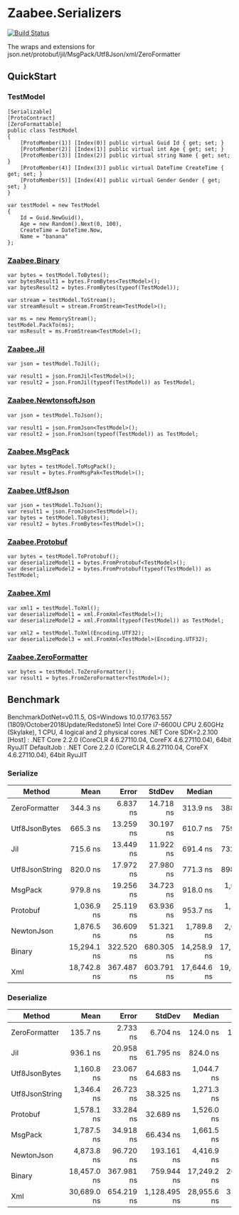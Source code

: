 # Zaabee.Serializers

[![Build Status](https://dev.azure.com/Zaabee/Zaabee/_apis/build/status/Mutuduxf.Zaabee.Serializers?branchName=master)](https://dev.azure.com/Zaabee/Zaabee/_build/latest?definitionId=1&branchName=master)

The wraps and extensions for json.net/protobuf/jil/MsgPack/Utf8Json/xml/ZeroFormatter

## QuickStart

### TestModel

```CSharp
[Serializable]
[ProtoContract]
[ZeroFormattable]
public class TestModel
{
    [ProtoMember(1)] [Index(0)] public virtual Guid Id { get; set; }
    [ProtoMember(2)] [Index(1)] public virtual int Age { get; set; }
    [ProtoMember(3)] [Index(2)] public virtual string Name { get; set; }
    [ProtoMember(4)] [Index(3)] public virtual DateTime CreateTime { get; set; }
    [ProtoMember(5)] [Index(4)] public virtual Gender Gender { get; set; }
}
```

```CSharp
var testModel = new TestModel
{
    Id = Guid.NewGuid(),
    Age = new Random().Next(0, 100),
    CreateTime = DateTime.Now,
    Name = "banana"
};
```

### [Zaabee.Binary](https://github.com/Mutuduxf/Zaabee.Serializers/tree/master/Zaabee.Binary)

```CSharp
var bytes = testModel.ToBytes();
var bytesResult1 = bytes.FromBytes<TestModel>();
var bytesResult2 = bytes.FromBytes(typeof(TestModel));

var stream = testModel.ToStream();
var streamResult = stream.FromStream<TestModel>();

var ms = new MemoryStream();
testModel.PackTo(ms);
var msResult = ms.FromStream<TestModel>();
```

### [Zaabee.Jil](https://github.com/Mutuduxf/Zaabee.Serializers/tree/master/Zaabee.Jil)

```CSharp
var json = testModel.ToJil();

var result1 = json.FromJil<TestModel>();
var result2 = json.FromJil(typeof(TestModel)) as TestModel;
```

### [Zaabee.NewtonsoftJson](https://github.com/Mutuduxf/Zaabee.Serializers/tree/master/Zaabee.NewtonsoftJson)

```CSharp
var json = testModel.ToJson();

var result1 = json.FromJson<TestModel>();
var result2 = json.FromJson(typeof(TestModel)) as TestModel;
```

### [Zaabee.MsgPack](https://github.com/Mutuduxf/Zaabee.Serializers/tree/master/Zaabee.MsgPack)

```CSharp
var bytes = testModel.ToMsgPack();
var result = bytes.FromMsgPak<TestModel>();
```

### [Zaabee.Utf8Json](https://github.com/Mutuduxf/Zaabee.Serializers/tree/master/Zaabee.Utf8Json)

```CSharp
var json = testModel.ToJson();
var result1 = json.FromJson<TestModel>();
var bytes = testModel.ToBytes();
var result2 = bytes.FromBytes<TestModel>();
```

### [Zaabee.Protobuf](https://github.com/Mutuduxf/Zaabee.Serializers/tree/master/Zaabee.Protobuf)

```CSharp
var bytes = testModel.ToProtobuf();
var deserializeModel1 = bytes.FromProtobuf<TestModel>();
var deserializeModel2 = bytes.FromProtobuf(typeof(TestModel)) as TestModel;
```

### [Zaabee.Xml](https://github.com/Mutuduxf/Zaabee.Serializers/tree/master/Zaabee.Xml)

```CSharp
var xml1 = testModel.ToXml();
var deserializeModel1 = xml.FromXml<TestModel>();
var deserializeModel2 = xml.FromXml(typeof(TestModel)) as TestModel;

var xml2 = testModel.ToXml(Encoding.UTF32);
var deserializeModel3 = xml.FromXml<TestModel>(Encoding.UTF32);
```

### [Zaabee.ZeroFormatter](https://github.com/Mutuduxf/Zaabee.Serializers/tree/master/Zaabee.ZeroFormatter)

```CSharp
var bytes = testModel.ToZeroFormatter();
var result1 = bytes.FromZeroFormatter<TestModel>();
```

## Benchmark

BenchmarkDotNet=v0.11.5, OS=Windows 10.0.17763.557 (1809/October2018Update/Redstone5)
Intel Core i7-6600U CPU 2.60GHz (Skylake), 1 CPU, 4 logical and 2 physical cores
.NET Core SDK=2.2.100
  [Host]     : .NET Core 2.2.0 (CoreCLR 4.6.27110.04, CoreFX 4.6.27110.04), 64bit RyuJIT
  DefaultJob : .NET Core 2.2.0 (CoreCLR 4.6.27110.04, CoreFX 4.6.27110.04), 64bit RyuJIT

### Serialize

|          Method |        Mean |      Error |       StdDev |      Median |         Min |         Max |  Gen 0 | Allocated |
|---------------- |------------:|-----------:|-------------:|------------:|------------:|------------:|-------:|----------:|
|   ZeroFormatter |    344.3 ns |   6.837 ns |    14.718 ns |    313.9 ns |    388.5 ns |    341.6 ns | 0.2017 |     424 B |
|   Utf8JsonBytes |    665.3 ns |  13.259 ns |    30.197 ns |    610.7 ns |    759.8 ns |    659.4 ns | 0.0715 |     152 B |
|             Jil |    715.6 ns |  13.449 ns |    11.922 ns |    691.4 ns |    732.7 ns |    718.2 ns | 0.4377 |     920 B |
|  Utf8JsonString |    820.0 ns |  17.972 ns |    27.980 ns |    771.3 ns |    898.3 ns |    821.1 ns | 0.1287 |     272 B |
|         MsgPack |    979.8 ns |  19.256 ns |    34.723 ns |    918.0 ns |  1,057.1 ns |    975.5 ns | 0.4072 |     856 B |
|        Protobuf |  1,036.9 ns |  25.119 ns |    63.936 ns |    953.7 ns |  1,222.1 ns |  1,022.3 ns | 0.3166 |     664 B |
|      NewtonJson |  1,876.5 ns |  36.609 ns |    51.321 ns |  1,789.8 ns |  2,009.2 ns |  1,877.9 ns | 0.9842 |    2072 B |
|          Binary | 15,294.1 ns | 322.520 ns |   680.305 ns | 14,258.9 ns | 17,165.6 ns | 15,373.9 ns | 3.5400 |    7450 B |
|             Xml | 18,742.8 ns | 367.487 ns |   603.791 ns | 17,644.6 ns | 19,874.9 ns | 18,641.5 ns | 7.5684 |   15904 B |

### Deserialize

|          Method |        Mean |      Error |       StdDev |      Median |         Min |         Max |  Gen 0 | Allocated |
|---------------- |------------:|-----------:|-------------:|------------:|------------:|------------:|-------:|----------:|
|   ZeroFormatter |    135.7 ns |   2.733 ns |     6.704 ns |    124.0 ns |    153.0 ns |    135.2 ns | 0.1333 |     280 B |
|             Jil |    936.1 ns |  20.958 ns |    61.795 ns |    824.0 ns |  1,098.0 ns |    932.0 ns | 0.0896 |     192 B |
|   Utf8JsonBytes |  1,160.8 ns |  23.067 ns |    64.683 ns |  1,044.7 ns |  1,320.7 ns |  1,150.3 ns | 0.0439 |      96 B |
|  Utf8JsonString |  1,346.4 ns |  26.723 ns |    38.325 ns |  1,271.3 ns |  1,429.0 ns |  1,348.1 ns | 0.1163 |     248 B |
|        Protobuf |  1,578.1 ns |  33.284 ns |    32.689 ns |  1,526.0 ns |  1,645.8 ns |  1,575.2 ns | 0.2098 |     440 B |
|         MsgPack |  1,787.5 ns |  34.918 ns |    66.434 ns |  1,661.5 ns |  1,936.9 ns |  1,792.7 ns | 0.3853 |     816 B |
|      NewtonJson |  4,873.8 ns |  96.720 ns |   193.161 ns |  4,416.9 ns |  5,307.1 ns |  4,878.2 ns | 1.4038 |    2960 B |
|          Binary | 18,457.0 ns | 367.981 ns |   759.944 ns | 17,249.2 ns | 20,345.6 ns | 18,324.6 ns | 4.6387 |    9736 B |
|             Xml | 30,689.0 ns | 654.219 ns | 1,128.495 ns | 28,955.6 ns | 33,292.7 ns | 30,540.3 ns | 4.3335 |    9136 B |

